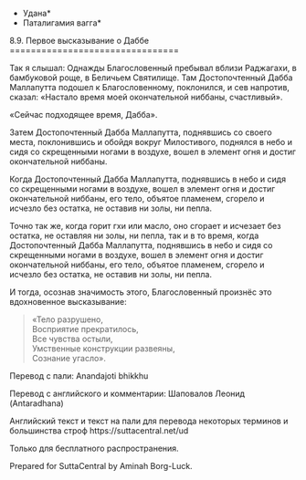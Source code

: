 * Удана*
* Паталигамия вагга*

8\.9\. Первое высказывание о Даббе
\=\=\=\=\=\=\=\=\=\=\=\=\=\=\=\=\=\=\=\=\=\=\=\=\=\=\=\=\=\=\=\=

Так я слышал: Однажды Благословенный пребывал вблизи Раджагахи, в бамбуковой роще, в Беличьем Святилище\. Там Достопочтенный Дабба Маллапутта подошел к Благословенному, поклонился, и сев напротив, сказал: «Настало время моей окончательной ниббаны, счастливый»\.

«Сейчас подходящее время, Дабба»\.

Затем Достопочтенный Дабба Маллапутта, поднявшись со своего места, поклонившись и обойдя вокруг Милостивого, поднялся в небо и сидя со скрещенными ногами в воздухе, вошел в элемент огня и достиг окончательной ниббаны\.

Когда Достопочтенный Дабба Маллапутта, поднявшись в небо и сидя со скрещенными ногами в воздухе, вошел в элемент огня и достиг окончательной ниббаны, его тело, объятое пламенем, сгорело и исчезло без остатка, не оставив ни золы, ни пепла\.

Точно так же, когда горит гхи или масло, оно сгорает и исчезает без остатка, не оставляя ни золы, ни пепла, так и в то время, когда Достопочтенный Дабба Маллапутта, поднявшись в небо и сидя со скрещенными ногами в воздухе, вошел в элемент огня и достиг окончательной ниббаны, его тело, объятое пламенем, сгорело и исчезло без остатка, не оставив ни золы, ни пепла\.

И тогда, осознав значимость этого, Благословенный произнёс это вдохновенное высказывание:

> «Тело разрушено,  
> Восприятие прекратилось,  
> Все чувства остыли,  
> Умственные конструкции развеяны,  
> Сознание угасло»\.

Перевод с пали: Anandajoti bhikkhu

Перевод с английского и комментарии: Шаповалов Леонид \(Antaradhana\)

Английский текст и текст на пали для перевода некоторых терминов и большинства строф https://suttacentral\.net/ud

  

Только для бесплатного распространения\.

  

Prepared for SuttaCentral by Aminah Borg\-Luck\.
